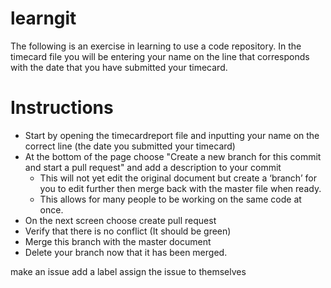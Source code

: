 # learngit

The following is an exercise in learning to use a code repository.
In the timecard file you will be entering your name on the line that corresponds with the date that you have submitted your timecard.

# Instructions
<ul>
	<li>Start by opening the timecardreport file and inputting your name on the correct line (the date you submitted your timecard)
	<li>At the bottom of the page choose "Create a new branch for this commit and start a pull request" and add a description to your commit
	<ul>
		<li>This will not yet edit the original document but create a ‘branch’ for you to edit further then merge back with the master file when ready. 
 		<li>This allows for many people to be working on the same code at once.
	</ul>
	<li>On the next screen choose create pull request
	<li>Verify that there is no conflict (It should be green) 
	<li>Merge this branch with the master document
	<li>Delete your branch now that it has been merged.
</ul>

make an issue 
add a label
assign the issue to themselves 
